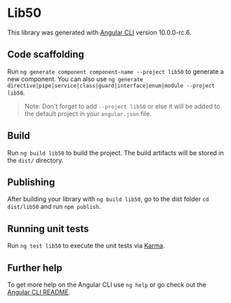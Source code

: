 # Lib50

This library was generated with [Angular CLI](https://github.com/angular/angular-cli) version 10.0.0-rc.6.

## Code scaffolding

Run `ng generate component component-name --project lib50` to generate a new component. You can also use `ng generate directive|pipe|service|class|guard|interface|enum|module --project lib50`.
> Note: Don't forget to add `--project lib50` or else it will be added to the default project in your `angular.json` file. 

## Build

Run `ng build lib50` to build the project. The build artifacts will be stored in the `dist/` directory.

## Publishing

After building your library with `ng build lib50`, go to the dist folder `cd dist/lib50` and run `npm publish`.

## Running unit tests

Run `ng test lib50` to execute the unit tests via [Karma](https://karma-runner.github.io).

## Further help

To get more help on the Angular CLI use `ng help` or go check out the [Angular CLI README](https://github.com/angular/angular-cli/blob/master/README.md).
